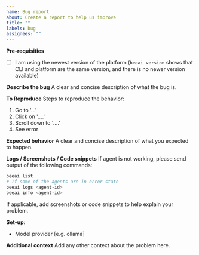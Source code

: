 ```yaml
---
name: Bug report
about: Create a report to help us improve
title: ""
labels: bug
assignees: ""
---
```


**Pre-requisities**
- [ ] I am using the newest version of the platform (`beeai version` shows that CLI and platform are the same version, and there is no newer version available)

**Describe the bug**
A clear and concise description of what the bug is.

**To Reproduce**
Steps to reproduce the behavior:

1. Go to '...'
2. Click on '....'
3. Scroll down to '....'
4. See error

**Expected behavior**
A clear and concise description of what you expected to happen.

**Logs / Screenshots / Code snippets**
If agent is not working, please send output of the following commands:

```sh
beeai list
# If some of the agents are in error state
beeai logs <agent-id>
beeai info <agent-id>
```

If applicable, add screenshots or code snippets to help explain your problem.

**Set-up:**

- Model provider [e.g. ollama]

**Additional context**
Add any other context about the problem here.
